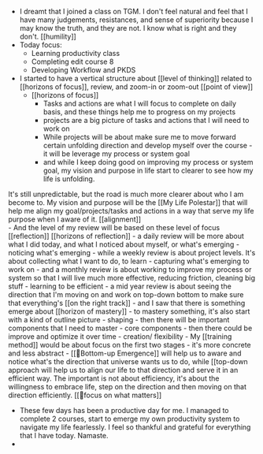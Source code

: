 - I dreamt that I joined a class on TGM. I don't feel natural and feel that I have many judgements, resistances, and sense of superiority because I may know the truth, and they are not. I know what is right and they don't. [[humility]]
- Today focus:
    - Learning productivity class
    - Completing edit course 8
    - Developing Workflow and PKDS
- I started to have a vertical structure about [[level of thinking]] related to [[horizons of focus]], review, and zoom-in or zoom-out [[point of view]]
    - [[horizons of focus]]
        - Tasks and actions are what I will focus to complete on daily basis, and these things help me to progress on my projects
        - projects are a big picture of tasks and actions that I will need to work on
        - While projects will be about make sure me to move forward certain unfolding direction and develop myself over the course - it will be leverage my process or system goal
        - and while I keep doing good on improving my process or system goal, my vision and purpose in life start to clearer to see how my life is unfolding. 

It's still unpredictable, but the road is much more clearer about who I am become to. My vision and purpose will be the [[My Life Polestar]] that will help me align my goal/projects/tasks and actions in a way that serve my life purpose when I aware of it. [[alignment]]  
    - And the level of my review will be based on these level of focus [[reflection]] [[horizons of reflection]]
        -  a daily review will be more about what I did today, and what I noticed about myself, or what's emerging - noticing what's emerging
        - while a weekly review is about project levels. It's about collecting what I want to do, to learn - capturing what's emerging to work on
        - and a monthly review is about working to improve my process or system so that I will live much more effective, reducing friction, cleaning big stuff - learning to be efficient
        - a mid year review is about seeing the direction that I'm moving on and work on top-down bottom to make sure that everything's [[on the right track]]
    - and I saw that there is something emerge about [[horizon of mastery]]
        - to mastery something, it's also start with a kind of outline picture - shaping
        - then there will be important components that I need to master - core components
        - then there could be improve and optimize it over time - creation/ flexibility
        - My [[training method]] would be about focus on the first two stages - it's more concrete and less abstract
    - [[🌲Bottom-up Emergence]] will help us to aware and notice what's the direction that universe wants us to do, while [[top-down approach will help us to align our life to that direction and serve it in an efficient way. The important is not about efficiency, it's about the willingness to embrace life, step on the direction and then moving on that direction efficiently. [[🌱focus on what matters]]
- These few days has been a productive day for me. I managed to complete 2 courses, start to emerge my own productivity system to navigate my life fearlessly. I feel so thankful and grateful for everything that I have today. Namaste.
- 
